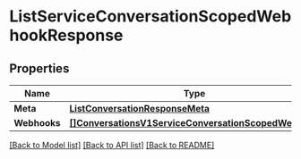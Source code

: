 # ListServiceConversationScopedWebhookResponse

## Properties

Name | Type | Description | Notes
------------ | ------------- | ------------- | -------------
**Meta** | [**ListConversationResponseMeta**](ListConversationResponseMeta.md) |  |[optional] 
**Webhooks** | [**[]ConversationsV1ServiceConversationScopedWebhook**](ConversationsV1ServiceConversationScopedWebhook.md) |  |[optional] 

[[Back to Model list]](../README.md#documentation-for-models) [[Back to API list]](../README.md#documentation-for-api-endpoints) [[Back to README]](../README.md)


